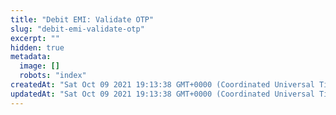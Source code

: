```yaml
---
title: "Debit EMI: Validate OTP"
slug: "debit-emi-validate-otp"
excerpt: ""
hidden: true
metadata: 
  image: []
  robots: "index"
createdAt: "Sat Oct 09 2021 19:13:38 GMT+0000 (Coordinated Universal Time)"
updatedAt: "Sat Oct 09 2021 19:13:38 GMT+0000 (Coordinated Universal Time)"
---
```

